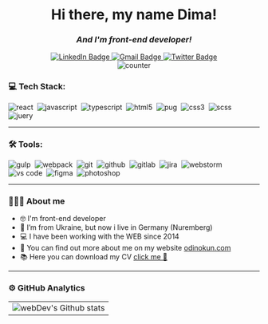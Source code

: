 ﻿<div id="header" align="center">
    <h1>Hi there, my name Dima!</h1>
    <h3><i>And I'm front-end developer!</i></h3>
    <a href="https://www.linkedin.com/in/dmitry-gordienko/">
        <img src="https://img.shields.io/badge/LinkedIn-blue?style=for-the-badge&logo=linkedin&logoColor=white" alt="LinkedIn Badge"/>
    </a>
    <a href="mailto:odinokun@gmail.com">
        <img src="https://img.shields.io/badge/Gmail-red?style=for-the-badge&logo=gmail&logoColor=white" alt="Gmail Badge"/>
    </a>
    <a href="https://odinokun.com">
        <img src="https://img.shields.io/badge/odinokun.com-121212?style=for-the-badge&logo=web-site&logoColor=white" alt="Twitter Badge"/>
    </a>
    <!-- <a href="https://twitter.com/odinokun">
        <img src="https://img.shields.io/badge/Twitter-blue?style=for-the-badge&logo=twitter&logoColor=white" alt="Twitter Badge"/>
    </a>-->
</div>

<div id="badges" align="center">
    <img src="https://komarev.com/ghpvc/?username=odinokun&style=flat-square&color=blue" alt="counter"/>
</div>


### 💻 Tech Stack:
<img alt="react" src="https://img.shields.io/badge/react-61DAFB.svg?&style=for-the-badge&logo=react&logoColor=121212" />&nbsp;
<img alt="javascript" src="https://img.shields.io/badge/javascript-F7DF1E.svg?&style=for-the-badge&logo=javascript&logoColor=fff" />&nbsp;
<img alt="typescript" src="https://img.shields.io/badge/typescript-007ACC.svg?&style=for-the-badge&logo=typescript&logoColor=fff" />&nbsp;
<img alt="html5" src="https://img.shields.io/badge/html-E34F26.svg?&style=for-the-badge&logo=html5&logoColor=fff" />&nbsp;
<img alt="pug" src="https://img.shields.io/badge/pug-A86454.svg?&style=for-the-badge&logo=pug&logoColor=fff" />&nbsp;
<img alt="css3" src="https://img.shields.io/badge/css-1572B6.svg?&style=for-the-badge&logo=css3&logoColor=fff" />&nbsp;
<img alt="scss" src="https://img.shields.io/badge/scss-CF649A.svg?&style=for-the-badge&logo=sass&logoColor=fff" />&nbsp;
<img alt="juery" src="https://img.shields.io/badge/jquery-333333.svg?&style=for-the-badge&logo=jquery&logoColor=7ACEF4" />&nbsp;

[//]: # (<img alt="redux" src="https://img.shields.io/badge/redux-764ABC.svg?&style=for-the-badge&logo=redux&logoColor=fff" />&nbsp;)
[//]: # (<img alt="redux-saga" src="https://img.shields.io/badge/redux saga-939393.svg?&style=for-the-badge&logo=redux-saga&logoColor=fff" />&nbsp;)
[//]: # (<img alt="graphql" src="https://img.shields.io/badge/graphql-E10098.svg?&style=for-the-badge&logo=graphql&logoColor=fff" />&nbsp;)
[//]: # (<img alt="jest" src="https://img.shields.io/badge/jest-C21325.svg?&style=for-the-badge&logo=jest&logoColor=fff" />&nbsp;)
[//]: # (<img alt="testing-library" src="https://img.shields.io/badge/rtl-D62B2A.svg?&style=for-the-badge&logo=testing-library&logoColor=fff" />&nbsp;)
[//]: # (<img alt="node.js" src="https://img.shields.io/badge/node.js-90C53F.svg?&style=for-the-badge&logo=node.js&logoColor=fff" />&nbsp;)
[//]: # (<img alt="mongodb" src="https://img.shields.io/badge/mongodb-26A944.svg?&style=for-the-badge&logo=mongodb&logoColor=fff" />&nbsp;)
[//]: # (<img alt="next.js" src="https://img.shields.io/badge/next.js-000.svg?&style=for-the-badge&logo=next.js&logoColor=fff" />&nbsp;)
[//]: # (<img alt="bootstrap" src="https://img.shields.io/badge/bootstrap-7610F7.svg?&style=for-the-badge&logo=bootstrap&logoColor=fff" />&nbsp;)
[//]: # (<img alt="markdown" src="https://img.shields.io/badge/markdown-000.svg?&style=for-the-badge&logo=markdown&logoColor=fff" />&nbsp;)

---

### 🛠 Tools:
<img alt="gulp" src="https://img.shields.io/badge/gulp-cc4846.svg?&style=for-the-badge&logo=gulp&logoColor=fff" />&nbsp;
<img alt="webpack" src="https://img.shields.io/badge/webpack-333333.svg?&style=for-the-badge&logo=webpack&logoColor=7ACEF4" />&nbsp;
<img alt="git" src="https://img.shields.io/badge/git-F05033.svg?&style=for-the-badge&logo=git&logoColor=fff" />&nbsp;
<img alt="github" src="https://img.shields.io/badge/github-000.svg?&style=for-the-badge&logo=github&logoColor=fff" />&nbsp;
<img alt="gitlab" src="https://img.shields.io/badge/gitlab-380D75.svg?&style=for-the-badge&logo=gitlab&logoColor=fff" />&nbsp;
<img alt="jira" src="https://img.shields.io/badge/jira-2D80FF.svg?&style=for-the-badge&logo=jira&logoColor=fff" />&nbsp;
<img alt="webstorm" src="https://img.shields.io/badge/webstorm-5748F4.svg?&style=for-the-badge&logo=webstorm&logoColor=fff" />&nbsp;
<img alt="vs code" src="https://img.shields.io/badge/vs code-007ACC.svg?&style=for-the-badge&logo=visual-studio-code&logoColor=fff" />&nbsp;
<img alt="figma" src="https://img.shields.io/badge/figma-F76E5F.svg?&style=for-the-badge&logo=figma&logoColor=fff" />&nbsp;
<img alt="photoshop" src="https://img.shields.io/badge/photoshop-31A8FF.svg?&style=for-the-badge&logo=adobe-photoshop&logoColor=fff" />&nbsp;

---

### 👨🏻‍💻 About me

- 🤓 I'm front-end developer
- 📍 I’m from Ukraine, but now i live in Germany (Nuremberg)
- 💻 I have been working with the WEB since 2014
- 🔭 You can find out more about me on my website <a href="http://odinokun.com/">odinokun.com</a>
- 📚 Here you can download my CV <a href="http://odinokun.com/assets/text/front-end_developer_Dmytro_Hordiienko.pdf">click me 💬</a>

---

### ⚙️ GitHub Analytics
<table>
  <tr>
    <td>
      <img align="center" src="https://github-readme-streak-stats.herokuapp.com/?user=odinokun&theme=algolia" alt="webDev's Github stats" />
    </td>
  </tr>
</table>


<!--
**odinokun/odinokun** is a ✨ _special_ ✨ repository because its `README.md` (this file) appears on your GitHub profile.

Here are some ideas to get you started:

-->
